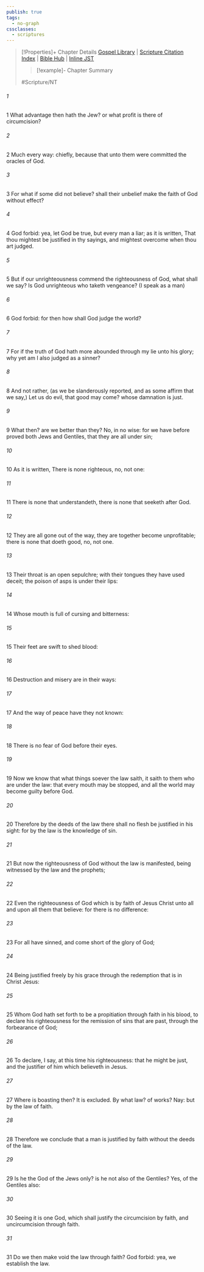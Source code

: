 ```yaml
---
publish: true
tags:
  - no-graph
cssclasses:
  - scriptures
---
```

>[!Properties]+ Chapter Details
>[Gospel Library](https://churchofjesuschrist.org/study/scriptures/nt/rom/3?lang=eng)    |    [Scripture Citation Index](https://scriptures.byu.edu/#09103::c09103)    |    [Bible Hub](https://biblehub.com/romans/3.htm)    |    [Inline JST](https://scripturetoolbox.com/html/ic/Romans/3.html)
>>[!example]- Chapter Summary
>> 
> 
>
>#Scripture/NT
###### 1
1 What advantage then hath the Jew? or what profit is there of circumcision?
###### 2
2 Much every way: chiefly, because that unto them were committed the oracles of God.
###### 3
3 For what if some did not believe? shall their unbelief make the faith of God without effect?
###### 4
4 God forbid: yea, let God be true, but every man a liar; as it is written, That thou mightest be justified in thy sayings, and mightest overcome when thou art judged.
###### 5
5 But if our unrighteousness commend the righteousness of God, what shall we say? Is God unrighteous who taketh vengeance? (I speak as a man)
###### 6
6 God forbid: for then how shall God judge the world?
###### 7
7 For if the truth of God hath more abounded through my lie unto his glory; why yet am I also judged as a sinner?
###### 8
8 And not rather, (as we be slanderously reported, and as some affirm that we say,) Let us do evil, that good may come? whose damnation is just.
###### 9
9 What then? are we better than they? No, in no wise: for we have before proved both Jews and Gentiles, that they are all under sin;
###### 10
10 As it is written, There is none righteous, no, not one:
###### 11
11 There is none that understandeth, there is none that seeketh after God.
###### 12
12 They are all gone out of the way, they are together become unprofitable; there is none that doeth good, no, not one.
###### 13
13 Their throat is an open sepulchre; with their tongues they have used deceit; the poison of asps is under their lips:
###### 14
14 Whose mouth is full of cursing and bitterness:
###### 15
15 Their feet are swift to shed blood:
###### 16
16 Destruction and misery are in their ways:
###### 17
17 And the way of peace have they not known:
###### 18
18 There is no fear of God before their eyes.
###### 19
19 Now we know that what things soever the law saith, it saith to them who are under the law: that every mouth may be stopped, and all the world may become guilty before God.
###### 20
20 Therefore by the deeds of the law there shall no flesh be justified in his sight: for by the law is the knowledge of sin.
###### 21
21 But now the righteousness of God without the law is manifested, being witnessed by the law and the prophets;
###### 22
22 Even the righteousness of God which is by faith of Jesus Christ unto all and upon all them that believe: for there is no difference:
###### 23
23 For all have sinned, and come short of the glory of God;
###### 24
24 Being justified freely by his grace through the redemption that is in Christ Jesus:
###### 25
25 Whom God hath set forth to be a propitiation through faith in his blood, to declare his righteousness for the remission of sins that are past, through the forbearance of God;
###### 26
26 To declare, I say, at this time his righteousness: that he might be just, and the justifier of him which believeth in Jesus.
###### 27
27 Where is boasting then? It is excluded. By what law? of works? Nay: but by the law of faith.
###### 28
28 Therefore we conclude that a man is justified by faith without the deeds of the law.
###### 29
29 Is he the God of the Jews only? is he not also of the Gentiles? Yes, of the Gentiles also:
###### 30
30 Seeing it is one God, which shall justify the circumcision by faith, and uncircumcision through faith.
###### 31
31 Do we then make void the law through faith? God forbid: yea, we establish the law.
